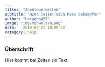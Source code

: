 ```yaml
---
title:  "Abenteuerwelten"
subtitle: "Hier lassen sich Mobs bekämpfen"
author: "Hexagon457"
image: "img/Mobwelten.png"
date:   2019-04-23 18:00:00
category: help
---
```


### Überschrift
Hier kommt bei Zeiten ein Text.